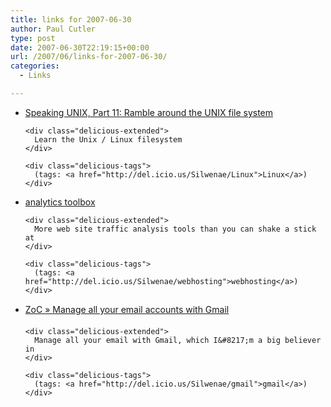 ```yaml
---
title: links for 2007-06-30
author: Paul Cutler
type: post
date: 2007-06-30T22:19:15+00:00
url: /2007/06/links-for-2007-06-30/
categories:
  - Links

---
```

<ul class="delicious">
  <li>
    <div class="delicious-link">
      <a href="http://www.ibm.com/developerworks/aix/library/au-speakingunix11/">Speaking UNIX, Part 11: Ramble around the UNIX file system</a>
    </div>
    
    <div class="delicious-extended">
      Learn the Unix / Linux filesystem
    </div>
    
    <div class="delicious-tags">
      (tags: <a href="http://del.icio.us/Silwenae/Linux">Linux</a>)
    </div>
  </li>
  
  <li>
    <div class="delicious-link">
      <a href="http://mashable.com/2007/06/25/analytics-toolbox/">analytics toolbox</a>
    </div>
    
    <div class="delicious-extended">
      More web site traffic analysis tools than you can shake a stick at
    </div>
    
    <div class="delicious-tags">
      (tags: <a href="http://del.icio.us/Silwenae/webhosting">webhosting</a>)
    </div>
  </li>
  
  <li>
    <div class="delicious-link">
      <a href="http://www.z-oc.com/blog/2007/06/manage-all-your-email-accounts-with-gmail/">ZoC » Manage all your email accounts with Gmail</a>
    </div>
    
    <div class="delicious-extended">
      Manage all your email with Gmail, which I&#8217;m a big believer in
    </div>
    
    <div class="delicious-tags">
      (tags: <a href="http://del.icio.us/Silwenae/gmail">gmail</a>)
    </div>
  </li>
</ul>